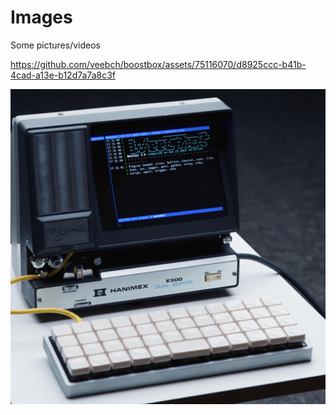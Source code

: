 # Images

Some pictures/videos

https://github.com/veebch/boostbox/assets/75116070/d8925ccc-b41b-4cad-a13e-b12d7a7a8c3f

![Action Shot](/images/ircterminal.jpg)

